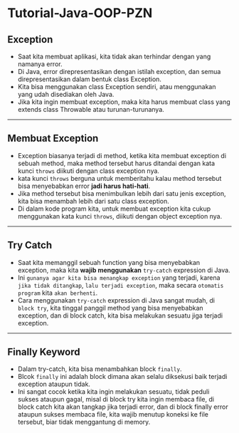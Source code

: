 # Tutorial-Java-OOP-PZN
## Exception 
* Saat kita membuat aplikasi, kita tidak akan terhindar dengan yang namanya error.
* Di Java, error direpresentasikan dengan istilah exception, dan semua direpresentasikan dalam bentuk class Exception.
* Kita bisa menggunakan class Exception sendiri, atau menggunakan yang udah disediakan oleh Java.
* Jika kita ingin membuat exception, maka kita harus membuat class yang extends class Throwable atau turunan-turunanya.

---

## Membuat Exception
* Exception biasanya terjadi di method, ketika kita membuat exception di sebuah method, maka method tersebut harus ditandai dengan kata kunci `throws` diikuti dengan class exception nya.
* kata kunci `throws` berguna untuk memberitahu kalau method tersebut bisa menyebabkan error **jadi harus hati-hati**.
* Jika method tersebut bisa menimbulkan lebih dari satu jenis exception, kita bisa menambah lebih dari satu class exception.
* Di dalam kode program kita, untuk membuat exception kita cukup menggunakan kata kunci `throws`, diikuti dengan object exception nya.

---

## Try Catch
* Saat kita memanggil sebuah function yang bisa menyebabkan exception, maka kita **wajib menggunakan** `try-catch` expression di Java.
* Ini `gunanya agar kita bisa menangkap exception` yang terjadi, karena `jika tidak ditangkap`, `lalu terjadi exception`, maka secara `otomatis` `program` kita `akan berhenti`.
* Cara menggunakan `try-catch` expression di Java sangat mudah, di `block try`, kita tinggal panggil method yang bisa menyebabkan exception, dan di block catch, kita bisa melakukan sesuatu jiga terjadi exception.

---

## Finally Keyword
* Dalam try-catch, kita bisa menambahkan block `finally`.
* Blcok `finally` ini adalah block dimana akan selalu diksekusi baik terjadi exception ataupun tidak.
* Ini sangat cocok ketika kita ingin melakukan sesuatu, tidak peduli sukses ataupun gagal, misal di block try kita ingin membaca file, di block catch kita akan tangkap jika terjadi error, dan di block finally error ataupun sukses membaca file, kita wajib menutup koneksi ke file tersebut, biar tidak menggantung di memory.

